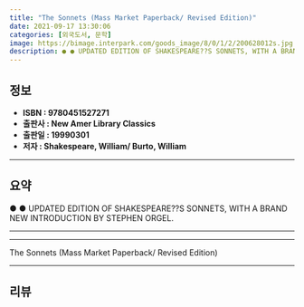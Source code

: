 ```yaml
---
title: "The Sonnets (Mass Market Paperback/ Revised Edition)"
date: 2021-09-17 13:30:06
categories: [외국도서, 문학]
image: https://bimage.interpark.com/goods_image/8/0/1/2/200628012s.jpg
description: ● ● UPDATED EDITION OF SHAKESPEARE??S SONNETS, WITH A BRAND NEW INTRODUCTION BY STEPHEN ORGEL.
---
```


## **정보**

- **ISBN : 9780451527271**
- **출판사 : New Amer Library Classics**
- **출판일 : 19990301**
- **저자 : Shakespeare, William/ Burto, William**

------



## **요약**

●  ●  UPDATED EDITION OF SHAKESPEARE??S SONNETS, WITH A BRAND NEW INTRODUCTION BY STEPHEN ORGEL.

------



------


The Sonnets (Mass Market Paperback/ Revised Edition) 

------


## **리뷰** 

